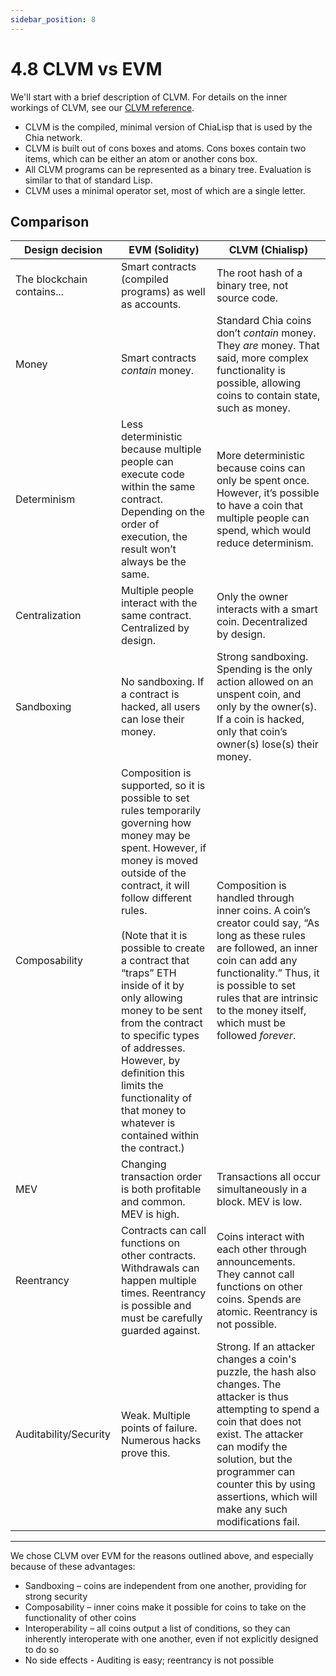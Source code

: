 ```yaml
---
sidebar_position: 8
---
```


# 4.8 CLVM vs EVM

We'll start with a brief description of CLVM. For details on the inner workings of CLVM, see our [CLVM reference](https://chialisp.com/docs/ref/clvm "CLVM reference on chialisp.com").

* CLVM is the compiled, minimal version of ChiaLisp that is used by the Chia network.
* CLVM is built out of cons boxes and atoms. Cons boxes contain two items, which can be either an atom or another cons box.
* All CLVM programs can be represented as a binary tree. Evaluation is similar to that of standard Lisp.
* CLVM uses a minimal operator set, most of which are a single letter.

## Comparison


Design decision | EVM (Solidity) | CLVM (Chialisp) |
--------------- | -------------- | --------------- |
The blockchain contains... | Smart contracts (compiled programs) as well as accounts. | The root hash of a binary tree, not source code.
Money |Smart contracts _contain_ money. | Standard Chia coins don’t _contain_ money. They _are_ money. That said, more complex functionality is possible, allowing coins to contain state, such as money.
Determinism | Less deterministic because multiple people can execute code within the same contract. Depending on the order of execution, the result won’t always be the same. | More deterministic because coins can only be spent once. However, it’s possible to have a coin that multiple people can spend, which would reduce determinism.
Centralization | Multiple people interact with the same contract. Centralized by design. | Only the owner interacts with a smart coin. Decentralized by design.
Sandboxing | No sandboxing. If a contract is hacked, all users can lose their money. | Strong sandboxing. Spending is the only action allowed on an unspent coin, and only by the owner(s). If a coin is hacked, only that coin’s owner(s) lose(s) their money.
Composability | Composition is supported, so it is possible to set rules temporarily governing how money may be spent. However, if money is moved outside of the contract, it will follow different rules.<br/><br/> (Note that it is possible to create a contract that “traps” ETH inside of it by only allowing money to be sent from the contract to specific types of addresses. However, by definition this limits the functionality of that money to whatever is contained within the contract.) | Composition is handled through inner coins. A coin’s creator could say, “As long as these rules are followed, an inner coin can add any functionality.” Thus, it is possible to set rules that are intrinsic to the money itself, which must be followed _forever_.
MEV | Changing transaction order is both profitable and common. MEV is high. | Transactions all occur simultaneously in a block. MEV is low.
Reentrancy | Contracts can call functions on other contracts. Withdrawals can happen multiple times. Reentrancy is possible and must be carefully guarded against. | Coins interact with each other through announcements. They cannot call functions on other coins. Spends are atomic. Reentrancy is not possible.
Auditability/Security | Weak. Multiple points of failure. Numerous hacks prove this. | Strong. If an attacker changes a coin's puzzle, the hash also changes. The attacker is thus attempting to spend a coin that does not exist. The attacker can modify the solution, but the programmer can counter this by using assertions, which will make any such modifications fail.

-----

We chose CLVM over EVM for the reasons outlined above, and especially because of these advantages:
* Sandboxing – coins are independent from one another, providing for strong security
* Composability – inner coins make it possible for coins to take on the functionality of other coins
* Interoperability – all coins output a list of conditions, so they can inherently interoperate with one another, even if not explicitly designed to do so
* No side effects - Auditing is easy; reentrancy is not possible